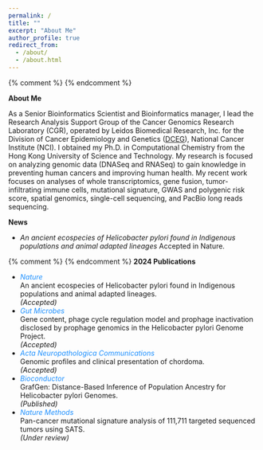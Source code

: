```yaml
---
permalink: /
title: ""
excerpt: "About Me"
author_profile: true
redirect_from: 
  - /about/
  - /about.html
---
```

{% comment %} {% endcomment %}

<p><b>About Me</b></p>

<p>As a Senior Bioinformatics Scientist and Bioinformatics manager, I lead the Research Analysis Support Group of the Cancer Genomics Research Laboratory (CGR), operated by Leidos Biomedical Research, Inc. for the Division of Cancer Epidemiology and Genetics (<a href="https://dceg2.cancer.gov/cgi-bin/Personnel.pl?1=ALL" target="_blank">DCEG</a>), National Cancer Institute (NCI). I obtained my Ph.D. in Computational Chemistry from the Hong Kong University of Science and Technology. My research is focused on analyzing genomic data (DNASeq and RNASeq) to gain knowledge in preventing human cancers and improving human health. My recent work focuses on analyses of whole transcriptomics, gene fusion, tumor-infiltrating immune cells, mutational signature, GWAS and polygenic risk score, spatial genomics, single-cell sequencing, and PacBio long reads sequencing.</p>

<p><b>News</b></p>

<ul>
<li><em>An ancient ecospecies of Helicobacter pylori found in Indigenous populations and animal adapted lineages</em> Accepted in Nature.</li>
</ul>

{% comment %}
{% endcomment %}
<b>2024  Publications</b>
<ul>
<li><i style="color:DodgerBlue;">Nature</i><br>  
An ancient ecospecies of Helicobacter pylori found in Indigenous populations and animal adapted lineages.<br><em>(Accepted)</em> </li>
<li><i style="color:DodgerBlue;">Gut Microbes</i><br>
Gene content, phage cycle regulation model and prophage inactivation disclosed by prophage genomics in the Helicobacter pylori Genome Project.<br><em>(Accepted)</em></li>
<li><i style="color:DodgerBlue;">Acta Neuropathologica Communications</i><br>
Genomic profiles and clinical presentation of chordoma.<br><em>(Accepted)</em></li>
<li><i style="color:DodgerBlue;">Bioconductor</i><br>
GrafGen: Distance-Based Inference of Population Ancestry for Helicobacter pylori Genomes.<br><em>(Published)</em></li>
<li><i style="color:DodgerBlue;">Nature Methods</i><br>
Pan-cancer mutational signature analysis of 111,711 targeted sequenced tumors using SATS.<br><em>(Under review)</em></li>
</ul>  

<!-- Google tag (gtag.js)
<script async src="https://www.googletagmanager.com/gtag/js?id=G-RWM39QLMPF"></script>
<script>
  window.dataLayer = window.dataLayer || [];
  function gtag(){dataLayer.push(arguments);}
  gtag('js', new Date());

  gtag('config', 'G-RWM39QLMPF');
</script>
-->
